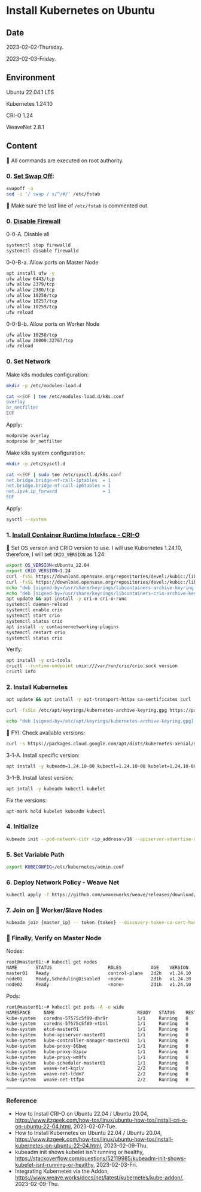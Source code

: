 # Install Kubernetes on Ubuntu

## Date

2023-02-02-Thursday.

2023-02-03-Friday.

## Environment

Ubuntu 22.04.1 LTS

Kubernetes 1.24.10

CRI-O 1.24

WeaveNet 2.8.1

## Content

:key: All commands are executed on root authority.

### 0. [Set Swap Off](https://stackoverflow.com/questions/52119985/kubeadm-init-shows-kubelet-isnt-running-or-healthy):

```Bash
swapoff -a
sed -i '/ swap / s/^/#/' /etc/fstab
```

:key: Make sure the last line of `/etc/fstab` is commented out.

### 0. [Disable Firewall](https://www.itzgeek.com/how-tos/linux/ubuntu-how-tos/install-kubernetes-on-ubuntu-22-04.html)

0-0-A. Disable all

```Bash
systemctl stop firewalld
systemctl disable firewalld
```

0-0-B-a. Allow ports on Master Node

```Bash
apt install ufw -y
ufw allow 6443/tcp
ufw allow 2379/tcp
ufw allow 2380/tcp
ufw allow 10250/tcp
ufw allow 10257/tcp
ufw allow 10259/tcp
ufw reload
```

0-0-B-b. Allow ports on Worker Node

```Bash
ufw allow 10250/tcp
ufw allow 30000:32767/tcp
ufw reload
```

### 0. Set Network

Make k8s modules configuration:

```Bash
mkdir -p /etc/modules-load.d
```

```Bash
cat <<EOF | tee /etc/modules-load.d/k8s.conf
overlay
br_netfilter
EOF
```

Apply:

```Bash
modprobe overlay
modprobe br_netfilter
```

Make k8s system configuration:

```Bash
mkdir -p /etc/sysctl.d
```

```Bash
cat <<EOF | sudo tee /etc/sysctl.d/k8s.conf
net.bridge.bridge-nf-call-iptables  = 1
net.bridge.bridge-nf-call-ip6tables = 1
net.ipv4.ip_forward                 = 1
EOF 
```

Apply:

```Bash
sysctl --system
```

### 1. [Install Container Runtime Interface - CRI-O](https://www.itzgeek.com/how-tos/linux/ubuntu-how-tos/install-cri-o-on-ubuntu-22-04.html)

:key: Set OS version and CRIO version to use. I will use Kubernetes 1.24.10, therefore, I will set `CRIO_VERSION` as 1.24:

```Bash
export OS_VERSION=xUbuntu_22.04
export CRIO_VERSION=1.24
curl -fsSL https://download.opensuse.org/repositories/devel:/kubic:/libcontainers:/stable/$OS_VERSION/Release.key | sudo gpg --dearmor -o /usr/share/keyrings/libcontainers-archive-keyring.gpg
curl -fsSL https://download.opensuse.org/repositories/devel:/kubic:/libcontainers:/stable:/cri-o:/$CRIO_VERSION/$OS_VERSION/Release.key | sudo gpg --dearmor -o /usr/share/keyrings/libcontainers-crio-archive-keyring.gpg
echo "deb [signed-by=/usr/share/keyrings/libcontainers-archive-keyring.gpg] https://download.opensuse.org/repositories/devel:/kubic:/libcontainers:/stable/$OS_VERSION/ /" | sudo tee /etc/apt/sources.list.d/devel:kubic:libcontainers:stable.list
echo "deb [signed-by=/usr/share/keyrings/libcontainers-crio-archive-keyring.gpg] https://download.opensuse.org/repositories/devel:/kubic:/libcontainers:/stable:/cri-o:/$CRIO_VERSION/$OS_VERSION/ /" | sudo tee /etc/apt/sources.list.d/devel:kubic:libcontainers:stable:cri-o:$CRIO_VERSION.list
apt update && apt install -y cri-o cri-o-runc
systemctl daemon-reload
systemctl enable crio
systemctl start crio
systemctl status crio
apt install -y containernetworking-plugins
systemctl restart crio
systemctl status crio
```

Verify:

```Bash
apt install -y cri-tools
crictl --runtime-endpoint unix:///var/run/crio/crio.sock version
crictl info
```

### 2. Install Kubernetes

```Bash
apt update && apt install -y apt-transport-https ca-certificates curl
```

```Bash
curl -fsSLo /etc/apt/keyrings/kubernetes-archive-keyring.gpg https://packages.cloud.google.com/apt/doc/apt-key.gpg
```

```Bash
echo "deb [signed-by=/etc/apt/keyrings/kubernetes-archive-keyring.gpg] https://apt.kubernetes.io/ kubernetes-xenial main" | tee /etc/apt/sources.list.d/kubernetes.list
```

:key: FYI: Check available versions:

```Bash
curl -s https://packages.cloud.google.com/apt/dists/kubernetes-xenial/main/binary-amd64/Packages | grep Version | awk '{print $2}'
```

3-1-A. Install specific version:

```Bash
apt install -y kubeadm=1.24.10-00 kubectl=1.24.10-00 kubelet=1.24.10-00
```

3-1-B. Install latest version:

```Bash
apt intall -y kubeadm kubectl kubelet
```

Fix the versions:

```Bash
apt-mark hold kubelet kubeadm kubectl
```

### 4. Initialize

```Bash
kubeadm init --pod-network-cidr <ip_address>/16 --apiserver-advertise-address=<master_node_ip_address>
```

### 5. Set Variable Path

```Bash
export KUBECONFIG=/etc/kubernetes/admin.conf
```

### 6. Deploy Network Policy - Weave Net

```Bash
kubectl apply -f https://github.com/weaveworks/weave/releases/download/v2.8.1/weave-daemonset-k8s.yaml
```

### 7. Join on :robot: Worker/Slave Nodes

```Bash
kubeadm join {master_ip} -- token {token} --discovery-token-ca-cert-hash {sha256}
```

### :tada: Finally, Verify on Master Node

Nodes:

```Bash
root@master01:~# kubectl get nodes
NAME       STATUS                     ROLES           AGE    VERSION
master01   Ready                      control-plane   2d2h   v1.24.10
node01     Ready,SchedulingDisabled   <none>          2d1h   v1.24.10
node02     Ready                      <none>          2d1h   v1.24.10
```

Pods:

```Bash
root@master01:~# kubectl get pods -A -o wide
NAMESPACE     NAME                               READY   STATUS    RESTARTS   AGE    IP                NODE       NOMINATED NODE   READINESS GATES
kube-system   coredns-57575c5f89-dhr9r           1/1     Running   0          2d2h   10.85.0.3         master01   <none>           <none>
kube-system   coredns-57575c5f89-vtbnl           1/1     Running   0          2d2h   10.85.0.2         master01   <none>           <none>
kube-system   etcd-master01                      1/1     Running   0          2d2h   192.168.1.238     master01   <none>           <none>
kube-system   kube-apiserver-master01            1/1     Running   0          2d2h   192.168.1.238     master01   <none>           <none>
kube-system   kube-controller-manager-master01   1/1     Running   0          2d2h   192.168.1.238     master01   <none>           <none>
kube-system   kube-proxy-86bwq                   1/1     Running   0          2d2h   192.168.1.238     master01   <none>           <none>
kube-system   kube-proxy-8zpzw                   1/1     Running   0          2d1h   192.168.103.107   node02     <none>           <none>
kube-system   kube-proxy-wm9fv                   1/1     Running   0          2d1h   192.168.1.237     node01     <none>           <none>
kube-system   kube-scheduler-master01            1/1     Running   0          2d2h   192.168.1.238     master01   <none>           <none>
kube-system   weave-net-kqzlv                    2/2     Running   0          42m    192.168.1.238     master01   <none>           <none>
kube-system   weave-net-lddm7                    2/2     Running   0          42m    192.168.103.107   node02     <none>           <none>
kube-system   weave-net-ttfp4                    2/2     Running   0          42m    192.168.1.237     node01     <none>           <none>
```

---

### Reference
- How to Install CRI-O on Ubuntu 22.04 / Ubuntu 20.04, https://www.itzgeek.com/how-tos/linux/ubuntu-how-tos/install-cri-o-on-ubuntu-22-04.html, 2023-02-07-Tue.
- How to Install Kubernetes on Ubuntu 22.04 / Ubuntu 20.04, https://www.itzgeek.com/how-tos/linux/ubuntu-how-tos/install-kubernetes-on-ubuntu-22-04.html, 2023-02-09-Thu.
- kubeadm init shows kubelet isn't running or healthy, https://stackoverflow.com/questions/52119985/kubeadm-init-shows-kubelet-isnt-running-or-healthy, 2023-02-03-Fri.
- Integrating Kubernetes via the Addon, https://www.weave.works/docs/net/latest/kubernetes/kube-addon/, 2023-02-09-Thu.
